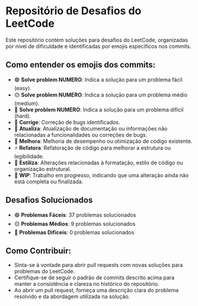 # Repositório de Desafios do LeetCode

 Este repositório contém soluções para desafios do LeetCode, organizadas por nível de dificuldade e identificadas por emojis específicos nos commits.

 ## Como entender os emojis dos commits:

 - 🟢 **Solve problem NUMERO**: Indica a solução para um problema fácil (easy).
 - 🟡 **Solve problem NUMERO**: Indica a solução para um problema médio (medium).
 - 🔴 **Solve problem NUMERO**: Indica a solução para um problema difícil (hard).
 - 🐛 **Corrige**: Correção de bugs identificados.
 - 📝 **Atualiza**: Atualização de documentação ou informações não relacionadas a funcionalidades ou correções de bugs.
 - 🚀 **Melhora**: Melhoria de desempenho ou otimização de código existente.
 - ⚡️ **Refatora**: Refatoração de código para melhorar a estrutura ou legibilidade.
 - 🎨 **Estiliza**: Alterações relacionadas à formatação, estilo de código ou organização estrutural.
 - 🚧 **WIP**: Trabalho em progresso, indicando que uma alteração ainda não está completa ou finalizada.

 ## Desafios Solucionados

 - 🟢 **Problemas Fáceis**: 37 problemas solucionados
 - 🟡 **Problemas Médios**: 9 problemas solucionados
 - 🔴 **Problemas Difíceis**: 0 problemas solucionados

 ## Como Contribuir:

 - Sinta-se à vontade para abrir pull requests com novas soluções para problemas do LeetCode.
 - Certifique-se de seguir o padrão de commits descrito acima para manter a consistência e clareza no histórico do repositório.
 - Ao abrir um pull request, forneça uma descrição clara do problema resolvido e da abordagem utilizada na solução.